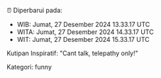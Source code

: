 ⏰ Diperbarui pada:
- WIB: Jumat, 27 Desember 2024 13.33.17 UTC
- WITA: Jumat, 27 Desember 2024 14.33.17 UTC
- WIT: Jumat, 27 Desember 2024 15.33.17 UTC

Kutipan Inspiratif:
"Cant talk, telepathy only!"


Kategori: funny

